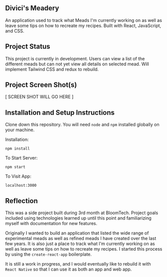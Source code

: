 ## Divici's Meadery

An application used to track what Meads I'm currently working on as well as leave some tips on how to recreate my recipes. Built with React, JavaScript, and CSS.

## Project Status
This project is currently in development. Users can view a list of the different meads but can not yet view all details on selected mead. Will implement Tailwind CSS and redux to rebuild.

## Project Screen Shot(s)  

[ SCREEN SHOT WILL GO HERE ]

## Installation and Setup Instructions

Clone down this repository. You will need `node` and `npm` installed globally on your machine.  

Installation:

`npm install`  

To Start Server:

`npm start`  

To Visit App:

`localhost:3000`  

## Reflection

This was a side project built during 3rd month at BloomTech. Project goals included using technologies learned up until this point and familiarizing myself with documentation for new features.  

Originally I wanted to build an application that listed the wide range of experimental meads as well as refined meads I have created over the last few years. It is also just a place to track what I'm currently working on as well as leave some tips on how to recreate my recipes. I started this process by using the `create-react-app` boilerplate.  

It is still a work in progress, and I would eventually like to rebuild it with `React Native` so that I can use it as both an app and web app.
